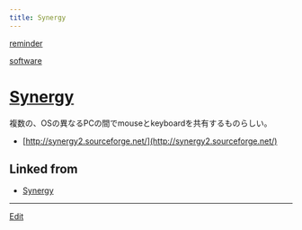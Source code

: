 ```yaml
---
title: Synergy
---
```



[reminder](/reminder)

[software](/software)




# [Synergy](/Synergy)

複数の、OSの異なるPCの間でmouseとkeyboardを共有するものらしい。

* [http://synergy2.sourceforge.net/](http://synergy2.sourceforge.net/)
<!--  -->


## Linked from

* [Synergy](/Synergy)


----
[Edit](https://github.com/vitroid/vitroid.github.io/edit/master/MD/Synergy.md)
